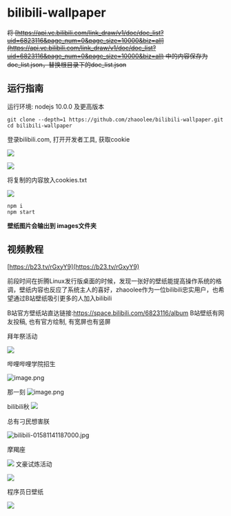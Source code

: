 # bilibili-wallpaper



~~将 [https://api.vc.bilibili.com/link_draw/v1/doc/doc_list?uid=6823116&page_num=0&page_size=10000&biz=all](https://api.vc.bilibili.com/link_draw/v1/doc/doc_list?uid=6823116&page_num=0&page_size=10000&biz=all) 中的内容保存为 doc_list.json，替换根目录下的doc_list.json~~


## 运行指南



运行环境: nodejs 10.0.0 及更高版本

```
git clone --depth=1 https://github.com/zhaoolee/bilibili-wallpaper.git
cd bilibili-wallpaper
```

登录bilibili.com, 打开开发者工具, 获取cookie

![](https://raw.githubusercontent.com/zhaoolee/bilibili-wallpaper/master/README/1659956265565Jc40ZWXA.png)

![](https://raw.githubusercontent.com/zhaoolee/bilibili-wallpaper/master/README/1659956268728pSDGb5sN.png)

将复制的内容放入cookies.txt

![](https://raw.githubusercontent.com/zhaoolee/bilibili-wallpaper/master/README/1659956271921wJNiFT2e.png)

```
npm i
npm start
```

**壁纸图片会输出到 images文件夹**


## 视频教程

[https://b23.tv/rGxyY9](https://b23.tv/rGxyY9)


前段时间在折腾Linux发行版桌面的时候，发现一张好的壁纸能提高操作系统的格调，壁纸内容也反应了系统主人的喜好，zhaoolee作为一位bilibili忠实用户，也希望通过B站壁纸吸引更多的人加入bilibili

B站官方壁纸站直达链接:https://space.bilibili.com/6823116/album
B站壁纸有网友投稿, 也有官方绘制, 有宽屏也有竖屏

拜年祭活动

![](https://raw.githubusercontent.com/zhaoolee/bilibili-wallpaper/master/README/16102763337658x4b7HzB.jpg)

 哔哩哔哩学院招生

![image.png](https://raw.githubusercontent.com/zhaoolee/bilibili-wallpaper/master/README/1610276333958znGADbPm.png)

那一刻
![image.png](https://raw.githubusercontent.com/zhaoolee/bilibili-wallpaper/master/README/1610276338780CD6RTAJj.png)


bilibili秋
![](https://raw.githubusercontent.com/zhaoolee/bilibili-wallpaper/master/README/16102763402281z5wW1Tp.png)

总有刁民想害朕


![bilibili-01581141187000.jpg](https://raw.githubusercontent.com/zhaoolee/bilibili-wallpaper/master/README/1610276342704bt1pfHcH.jpg)

摩羯座

![](https://raw.githubusercontent.com/zhaoolee/bilibili-wallpaper/master/README/1610276373515K5ZYC4fb.png)
文豪试炼活动

![](https://raw.githubusercontent.com/zhaoolee/bilibili-wallpaper/master/README/161027637717078xzGH4x.jpg)

程序员日壁纸

![](https://raw.githubusercontent.com/zhaoolee/bilibili-wallpaper/master/README/1610276377329iky2BfQr.png)
